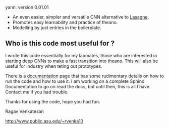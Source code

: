 yann:
version 0.01.01 
 
* An even easier, simpler and versatile CNN alternative to [Lasagne](https://github.com/Lasagne/Lasagne).
* Promotes easy learnability and practice of theano.
* Modelling by just entries in the boilerplate.


## Who is this code most useful for ?

I wrote this code essentially for my labmates, those who are interested in 
starting deep CNNs to make a fast transition into theano. This will also be 
useful for industry when teting out prototypes.

There is a [documentation](http://www.public.asu.edu/~rvenka10/_yann/)
page that has some rudimentary details on how to run the code and how to use it. I 
am working on a complete Sphinx Documentation to go on read the docs, but until then, 
this is all I have. Contact me if you had trouble.

Thanks for using the code, hope you had fun.

Ragav Venkatesan

http://www.public.asu.edu/~rvenka10
